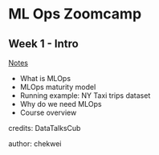 # ML Ops Zoomcamp

## Week 1 - Intro
[Notes](https://github.com/chekwei4/ml-ops-zoomcamp/tree/main/week_1)
- What is MLOps
- MLOps maturity model
- Running example: NY Taxi trips dataset
- Why do we need MLOps
- Course overview

credits: DataTalksCub

author: chekwei